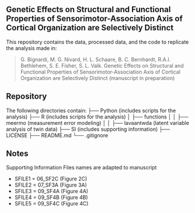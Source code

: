 ## Genetic Effects on Structural and Functional Properties of Sensorimotor-Association Axis of Cortical Organization are Selectively Distinct

This repository contains the data, processed data, and the code to replicate the analysis made in:

> G. Bignardi, M. G. Nivard, H. L. Schaare, B. C. Bernhardt, R.A.I. Bethlehem, S. E. Fisher, S. L. Valk. Genetic Effects on Structural and Functional Properties of Sensorimotor-Association Axis of Cortical Organization are Selectively Distinct (manuscript in preparation)

## Repository

The following directories contain:
├── Python (includes scripts for the analysis)
├── R (includes scripts for the analysis)
│   ├── functions
│   │   ├── meermo (measurement error modeling)
│   │   ├── lavaantwda (latent variable analysis of twin data)
├── SI (includes supporting information)
├── LICENSE
├── README.md
└── .gitignore

## Notes

Supporting Information Files names are adapted to manuscript

- SFILE1 = 06_SF2C (Figure 2C)
- SFILE2 = 07_SF3A (Figure 3A)
- SFILE3 = 09_SF4A (Figure 4A)
- SFILE4 = 09_SF4B (Figure 4B)
- SFILE5 = 09_SF4C (Figure 4C)

